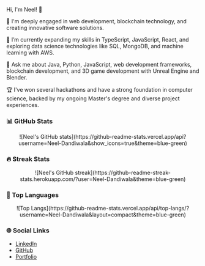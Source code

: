 Hi, I'm Neel! 👋

🔭 I'm deeply engaged in web development, blockchain technology, and creating innovative software solutions.

🌱 I’m currently expanding my skills in TypeScript, JavaScript, React, and exploring data science technologies like SQL, MongoDB, and machine learning with AWS.

💬 Ask me about Java, Python, JavaScript, web development frameworks, blockchain development, and 3D game development with Unreal Engine and Blender.

🏆 I've won several hackathons and have a strong foundation in computer science, backed by my ongoing Master's degree and diverse project experiences.

### 📊 GitHub Stats
<p align="center" width="100%">
![Neel's GitHub stats](https://github-readme-stats.vercel.app/api?username=Neel-Dandiwala&show_icons=true&theme=blue-green)
</p>

### 🔥 Streak Stats
<p align="center"  width="100%">
![Neel's GitHub streak](https://github-readme-streak-stats.herokuapp.com/?user=Neel-Dandiwala&theme=blue-green)
</p>

### 🚀 Top Languages
<p align="center" width="100%">
![Top Langs](https://github-readme-stats.vercel.app/api/top-langs/?username=Neel-Dandiwala&layout=compact&theme=blue-green)
</p>

### 🌐 Social Links
- [LinkedIn](https://www.linkedin.com/in/neel-dandiwala/)
- [GitHub](https://github.com/Neel-Dandiwala)
- [Portfolio](https://www.neeldandiwala.com)
